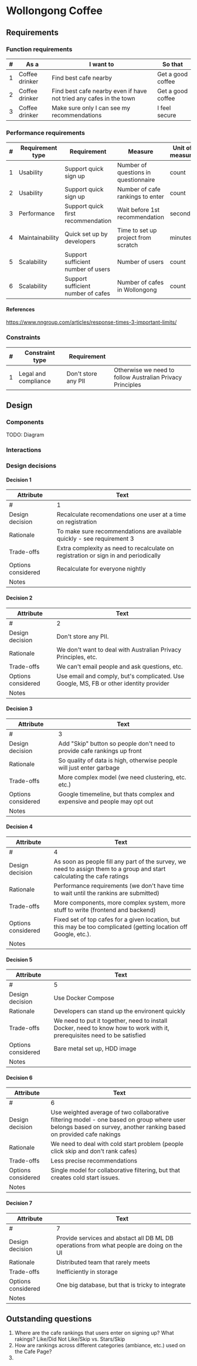 # Wollongong Coffee

## Requirements

### Function requirements

| #   | As a           | I want to                                                          | So that           |
| --- | -------------- | ------------------------------------------------------------------ | ----------------- |
| 1   | Coffee drinker | Find best cafe nearby                                              | Get a good coffee |
| 2   | Coffee drinker | Find best cafe nearby even if have not tried any cafes in the town | Get a good coffee |
| 3   | Coffee drinker | Make sure only I can see my recommendations                        | I feel secure     |

### Performance requirements

| #   | Requirement type | Requirement                        | Measure                              | Unit of measure | Goal | Minumum | Maximum |
| --- | ---------------- | ---------------------------------- | ------------------------------------ | --------------- | ---- | ------- | ------- |
| 1   | Usability        | Support quick sign up              | Number of questions in questionnaire | count           | 3    |         |         |
| 2   | Usability        | Support quick sign up              | Number of cafe rankings to enter     | count           |      | 0       |         |
| 3   | Performance      | Support quick first recommendation | Wait before 1st recommendation       | seconds         | 5    |         | 10      |
| 4   | Maintainability  | Quick set up by developers         | Time to set up project from scratch  | minutes         | 30   |         |         |
| 5   | Scalability      | Support sufficient number of users | Number of users                      | count           | 100  | 5       | 1000    |
| 6   | Scalability      | Support sufficient number of cafes | Number of cafes in Wollongong        | count           | 100  | 10      | 1000    |

#### References

https://www.nngroup.com/articles/response-times-3-important-limits/

### Constraints

| #   | Constraint type      | Requirement         |                                                           |
| --- | -------------------- | ------------------- | --------------------------------------------------------- |
| 1   | Legal and compliance | Don't store any PII | Otherwise we need to follow Australian Privacy Principles |

## Design

### Components

TODO: Diagram

### Interactions



### Design decisions

#### Decision 1

| Attribute          | Text                                                                                |
| ------------------ | ----------------------------------------------------------------------------------- |
| #                  | 1                                                                                   |
| Design decision    | Recalculate recomendations one user at a time on registration                       |
| Rationale          | To make sure recommendations are available quickly - see requirement 3              |
| Trade-offs         | Extra complexity as need to recalculate on registration or sign in and periodically |
| Options considered | Recalculate for everyone nightly                                                    |
| Notes              |                                                                                     |

#### Decision 2

| Attribute          | Text                                                                                   |
| ------------------ | -------------------------------------------------------------------------------------- |
| #                  | 2                                                                                      |
| Design decision    | Don't store any PII.                                                                   |
| Rationale          | We don't want to deal with Australian Privacy Principles, etc.                         |
| Trade-offs         | We can't email people and ask questions, etc.                                          |
| Options considered | Use email and comply, but's complicated. Use Google, MS, FB or other identity provider |
| Notes              |                                                                                        |

#### Decision 3

| Attribute          | Text                                                                      |
| ------------------ | ------------------------------------------------------------------------- |
| #                  | 3                                                                         |
| Design decision    | Add "Skip" button so people don't need to provide cafe rankings up front  |
| Rationale          | So quality of data is high, otherwise people will just enter garbage      |
| Trade-offs         | More complex model (we need clustering, etc. etc.)                        |
| Options considered | Google timemeline, but thats complex and expensive and people may opt out |
| Notes              |                                                                           |

#### Decision 4

| Attribute          | Text                                                                                                                    |
| ------------------ | ----------------------------------------------------------------------------------------------------------------------- |
| #                  | 4                                                                                                                       |
| Design decision    | As soon as people fill any part of the survey, we need to assign them to a group and start calculating the cafe ratings |
| Rationale          | Performance requirements (we don't have time to wait until the rankins are submitted)                                   |
| Trade-offs         | More components, more complex system, more stuff to write (frontend and backend)                                        |
| Options considered | Fixed set of top cafes for a given location, but this may be too complicated (getting location off Google, etc.).       |
| Notes              |                                                                                                                         |

#### Decision 5

| Attribute          | Text                                                                                                                     |
| ------------------ | ------------------------------------------------------------------------------------------------------------------------ |
| #                  | 5                                                                                                                        |
| Design decision    | Use Docker Compose                                                                                                       |
| Rationale          | Developers can stand up the environent quickly                                                                           |
| Trade-offs         | We need to put it together, need to install Docker, need to know how to work with it, prerequisites need to be satisfied |
| Options considered | Bare metal set up, HDD image                                                                                             |
| Notes              |                                                                                                                          |

#### Decision 6

| Attribute          | Text                                                                                                                                                              |
| ------------------ | ----------------------------------------------------------------------------------------------------------------------------------------------------------------- |
| #                  | 6                                                                                                                                                                 |
| Design decision    | Use weighted average of two collaborative filtering model - one based on group where user belongs based on survey, another ranking based on provided cafe nakings |
| Rationale          | We need to deal with cold start problem (people click skip and don't rank cafes)                                                                                  |
| Trade-offs         | Less precise recommendations                                                                                                                                      |
| Options considered | Single model for collaborative filtering, but that creates cold start issues.                                                                                     |
| Notes              |                                                                                                                                                                   |


#### Decision 7

| Attribute          | Text                                                                                      |
| ------------------ | ----------------------------------------------------------------------------------------- |
| #                  | 7                                                                                         |
| Design decision    | Provide services and abstact all DB ML DB operations from what people are doing on the UI |
| Rationale          | Distributed team that rarely meets                                                        |
| Trade-offs         | Inefficiently in storage                                                                  |
| Options considered | One big database, but that is tricky to integrate                                         |
| Notes              |                                                                                           |



## Outstanding questions

1. Where are the cafe rankings that users enter on signing up? What rakings? Like/Did Not Like/Skip vs. Stars/Skip
2. How are rankings across different categories (ambiance, etc.) used on the Cafe Page?
3. 